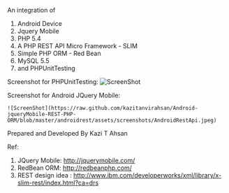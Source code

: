 An integration of

1. Android Device
2. Jquery Mobile
3. PHP 5.4
4. A PHP REST API Micro Framework - SLIM
5. Simple PHP ORM - Red Bean
6. MySQL 5.5
7. and PHPUnitTesting

Screenshot for PHPUnitTesting:
    ![ScreenShot](https://raw.github.com/kazitanvirahsan/Android-jqueryMobile-REST-PHP-ORM/blob/master/androidrest/assets/screenshots/phpunittest.png)


Screenshot for Android JQuery Mobile:

    ![ScreenShot](https://raw.github.com/kazitanvirahsan/Android-jqueryMobile-REST-PHP-ORM/blob/master/androidrest/assets/screenshots/AndroidRestApi.jpeg)

Prepared and Developed By Kazi T Ahsan

Ref:
1. JQuery Mobile: http://jquerymobile.com/
2. RedBean ORM: http://redbeanphp.com/
3. REST design idea : http://www.ibm.com/developerworks/xml/library/x-slim-rest/index.html?ca=drs

 

